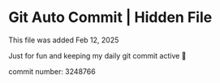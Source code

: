 # Git Auto Commit | Hidden File

This file was added Feb 12, 2025

Just for fun and keeping my daily git commit active 🤪

commit number: 3248766
